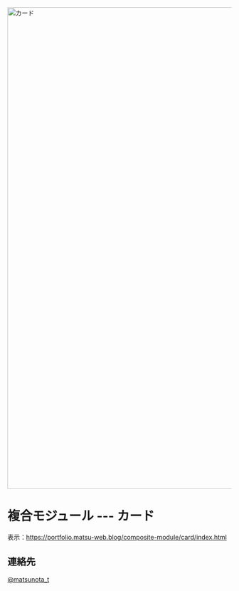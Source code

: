 <img width="1082" alt="カード" src="https://github.com/user-attachments/assets/46d4cb71-da0f-4d0f-b303-395af7721a7d">

# 複合モジュール --- カード

表示：https://portfolio.matsu-web.blog/composite-module/card/index.html

## 連絡先
[@matsunota_t](https://twitter.com/matsunota_t)